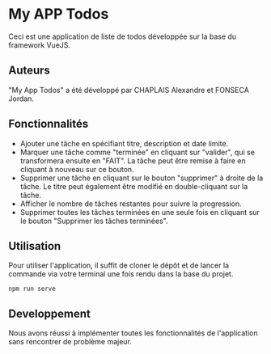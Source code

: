 # My APP Todos

Ceci est une application de liste de todos développée sur la base du framework VueJS.

## Auteurs

"My App Todos" a été développé par CHAPLAIS Alexandre et FONSECA Jordan.

## Fonctionnalités

- Ajouter une tâche en spécifiant titre, description et date limite.
- Marquer une tâche comme "terminée" en cliquant sur "valider", qui se transformera ensuite en "FAIT". La tâche peut être remise à faire en cliquant à nouveau sur ce bouton.
- Supprimer une tâche en cliquant sur le bouton "supprimer" à droite de la tâche. Le titre peut également être modifié en double-cliquant sur la tâche.
- Afficher le nombre de tâches restantes pour suivre la progression.
- Supprimer toutes les tâches terminées en une seule fois en cliquant sur le bouton "Supprimer les tâches terminées".

## Utilisation

Pour utiliser l'application, il suffit de cloner le dépôt et de lancer la commande via votre terminal une fois rendu dans la base du projet.
```
npm run serve
```

## Developpement

Nous avons réussi à implémenter toutes les fonctionnalités de l'application sans rencontrer de problème majeur.
